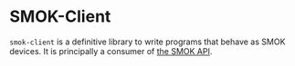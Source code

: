 SMOK-Client
===========

`smok-client` is a definitive library to write programs that behave as SMOK devices.
It is principally a consumer of [the SMOK API](https://api.smok.co/).


